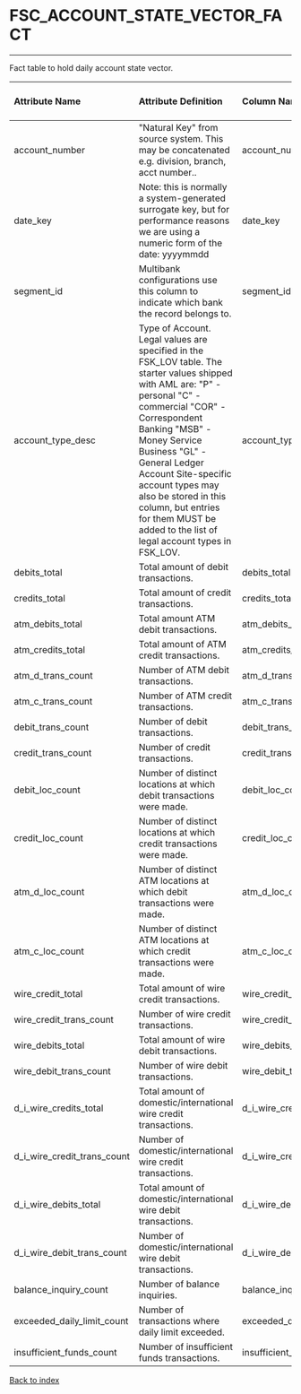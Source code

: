 # FSC_ACCOUNT_STATE_VECTOR_FACT

---

Fact table to hold daily account state vector.

| Attribute Name              | Attribute Definition                                                                                                                                                                                                                                                                                                                                                                   | Column Name                 | Column Data Type   | Column Null Option   | Column Is PK   | Column Is FK   |
|:----------------------------|:---------------------------------------------------------------------------------------------------------------------------------------------------------------------------------------------------------------------------------------------------------------------------------------------------------------------------------------------------------------------------------------|:----------------------------|:-------------------|:---------------------|:---------------|:---------------|
| account_number              | "Natural Key" from source system.  This may be concatenated e.g. division, branch, acct number..                                                                                                                                                                                                                                                                                       | account_number              | VARCHAR2(50)       | Not Null             | Yes            | No             |
| date_key                    | Note: this is normally a system-generated surrogate key, but for performance reasons we are using a numeric form of the date: yyyymmdd                                                                                                                                                                                                                                                 | date_key                    | NUMBER(8)          | Not Null             | Yes            | No             |
| segment_id                  | Multibank configurations use this column to indicate which bank the record belongs to.                                                                                                                                                                                                                                                                                                 | segment_id                  | VARCHAR2(128)      | Not Null             | Yes            | No             |
| account_type_desc           | Type of Account. Legal values are specified in the FSK_LOV table. The starter values shipped with AML are: "P" - personal "C" - commercial "COR" - Correspondent Banking "MSB" - Money Service Business "GL" - General Ledger Account Site-specific account types may also be stored in this column, but entries for them MUST be added to the list of legal account types in FSK_LOV. | account_type_desc           | VARCHAR2(20)       | Not Null             | No             | No             |
| debits_total                | Total amount of debit transactions.                                                                                                                                                                                                                                                                                                                                                    | debits_total                | NUMBER(18,5)       | Null                 | No             | No             |
| credits_total               | Total amount of credit transactions.                                                                                                                                                                                                                                                                                                                                                   | credits_total               | NUMBER(18,5)       | Null                 | No             | No             |
| atm_debits_total            | Total amount ATM debit transactions.                                                                                                                                                                                                                                                                                                                                                   | atm_debits_total            | NUMBER(18,5)       | Null                 | No             | No             |
| atm_credits_total           | Total amount of ATM credit transactions.                                                                                                                                                                                                                                                                                                                                               | atm_credits_total           | NUMBER(18,5)       | Null                 | No             | No             |
| atm_d_trans_count           | Number of ATM debit transactions.                                                                                                                                                                                                                                                                                                                                                      | atm_d_trans_count           | NUMBER(10)         | Null                 | No             | No             |
| atm_c_trans_count           | Number of ATM credit transactions.                                                                                                                                                                                                                                                                                                                                                     | atm_c_trans_count           | NUMBER(10)         | Null                 | No             | No             |
| debit_trans_count           | Number of debit transactions.                                                                                                                                                                                                                                                                                                                                                          | debit_trans_count           | NUMBER(10)         | Null                 | No             | No             |
| credit_trans_count          | Number of credit transactions.                                                                                                                                                                                                                                                                                                                                                         | credit_trans_count          | NUMBER(10)         | Null                 | No             | No             |
| debit_loc_count             | Number of distinct locations at which debit transactions were made.                                                                                                                                                                                                                                                                                                                    | debit_loc_count             | NUMBER(10)         | Null                 | No             | No             |
| credit_loc_count            | Number of distinct locations at which credit transactions were made.                                                                                                                                                                                                                                                                                                                   | credit_loc_count            | NUMBER(10)         | Null                 | No             | No             |
| atm_d_loc_count             | Number of distinct ATM locations at which debit transactions were made.                                                                                                                                                                                                                                                                                                                | atm_d_loc_count             | NUMBER(10)         | Not Null             | No             | No             |
| atm_c_loc_count             | Number of distinct ATM locations at which credit transactions were made.                                                                                                                                                                                                                                                                                                               | atm_c_loc_count             | NUMBER(10)         | Null                 | No             | No             |
| wire_credit_total           | Total amount of wire credit transactions.                                                                                                                                                                                                                                                                                                                                              | wire_credit_total           | NUMBER(18,5)       | Null                 | No             | No             |
| wire_credit_trans_count     | Number of wire credit transactions.                                                                                                                                                                                                                                                                                                                                                    | wire_credit_trans_count     | NUMBER(10)         | Null                 | No             | No             |
| wire_debits_total           | Total amount of wire debit transactions.                                                                                                                                                                                                                                                                                                                                               | wire_debits_total           | NUMBER(18,5)       | Null                 | No             | No             |
| wire_debit_trans_count      | Number of wire debit transactions.                                                                                                                                                                                                                                                                                                                                                     | wire_debit_trans_count      | NUMBER(10)         | Null                 | No             | No             |
| d_i_wire_credits_total      | Total amount of domestic/international wire credit transactions.                                                                                                                                                                                                                                                                                                                       | d_i_wire_credits_total      | NUMBER(18,5)       | Null                 | No             | No             |
| d_i_wire_credit_trans_count | Number of domestic/international wire credit transactions.                                                                                                                                                                                                                                                                                                                             | d_i_wire_credit_trans_count | NUMBER(10)         | Null                 | No             | No             |
| d_i_wire_debits_total       | Total amount of domestic/international wire debit transactions.                                                                                                                                                                                                                                                                                                                        | d_i_wire_debits_total       | NUMBER(18,5)       | Null                 | No             | No             |
| d_i_wire_debit_trans_count  | Number of domestic/international wire debit transactions.                                                                                                                                                                                                                                                                                                                              | d_i_wire_debit_trans_count  | NUMBER(10)         | Null                 | No             | No             |
| balance_inquiry_count       | Number of balance inquiries.                                                                                                                                                                                                                                                                                                                                                           | balance_inquiry_count       | NUMBER(10)         | Null                 | No             | No             |
| exceeded_daily_limit_count  | Number of transactions where daily limit exceeded.                                                                                                                                                                                                                                                                                                                                     | exceeded_daily_limit_count  | NUMBER(10)         | Null                 | No             | No             |
| insufficient_funds_count    | Number of insufficient funds transactions.                                                                                                                                                                                                                                                                                                                                             | insufficient_funds_count    | NUMBER(10)         | Null                 | No             | No             |

[Back to index](./README.md)
